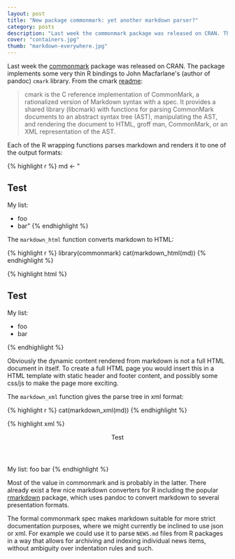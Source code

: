 ```yaml
---
layout: post
title: "New package commonmark: yet another markdown parser?"
category: posts
description: "Last week the commonmark package was released on CRAN. The package implements some very thin R bindings to John Macfarlane’s (author of pandoc) cmark library, which provides functions for parsing CommonMark documents to an abstract syntax tree (AST), manipulating the AST, and rendering the document to HTML, groff man, CommonMark, or an XML representation of the AST"
cover: "containers.jpg"
thumb: "markdown-everywhere.jpg"
---
```


Last week the [commonmark](http://cran.r-project.org/web/packages/commonmark/index.html) package was released on CRAN. The package implements some very thin R bindings to John Macfarlane's (author of pandoc) `cmark` library. From the cmark [readme](https://github.com/jgm/cmark#readme):

> cmark is the C reference implementation of CommonMark, a rationalized version of Markdown syntax with a spec. It provides a shared library (libcmark) with functions for parsing CommonMark documents to an abstract syntax tree (AST), manipulating the AST, and rendering the document to HTML, groff man, CommonMark, or an XML representation of the AST.

Each of the R wrapping functions parses markdown and renders it to one of the output formats:

{% highlight r %}
md <- "
## Test
My list:
  - foo
  - bar"
{% endhighlight %}

The `markdown_html` function converts markdown to HTML:

{% highlight r %}
library(commonmark)
cat(markdown_html(md))
{% endhighlight %}

{% highlight html %}
<h2>Test</h2>
<p>My list:</p>
<ul>
<li>foo</li>
<li>bar</li>
</ul>
{% endhighlight %}

Obviously the dynamic content rendered from markdown is not a full HTML document in itself. To create a full HTML page you would insert this in a HTML template with static header and footer content, and possibly some css/js to make the page more exciting.

The `markdown_xml` function gives the parse tree in xml format:

{% highlight r %}
cat(markdown_xml(md))
{% endhighlight %}

{% highlight xml %}
<?xml version="1.0" encoding="UTF-8"?>
<!DOCTYPE CommonMark SYSTEM "CommonMark.dtd">
<document>
  <header level="2">
    <text>Test</text>
  </header>
  <paragraph>
    <text>My list:</text>
  </paragraph>
  <list type="bullet" tight="true">
    <item>
      <paragraph>
        <text>foo</text>
      </paragraph>
    </item>
    <item>
      <paragraph>
        <text>bar</text>
      </paragraph>
    </item>
  </list>
</document>
{% endhighlight %}

Most of the value in commonmark and is probably in the latter. There already exist a few nice markdown converters for R including the popular [rmarkdown](http://rmarkdown.rstudio.com/) package, which uses pandoc to convert markdown to several presentation formats. 

The formal commonmark spec makes markdown suitable for more strict documentation purposes, where we might currently be inclined to use json or xml. For example we could use it to parse `NEWS.md` files from R packages in a way that allows for archiving and indexing individual news items, without ambiguity over indentation rules and such.
